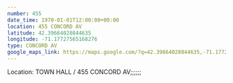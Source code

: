 ```yaml
---
number: 455
date_time: 1970-01-01T12:00:00+00:00
location: 455 CONCORD AV
latitude: 42.39664028044635
longitude: -71.17727565168276
type: CONCORD AV
google_maps_link: https://maps.google.com/?q=42.39664028044635,-71.17727565168276
---
```


Location: TOWN HALL / 455 CONCORD AV;;;;;;
